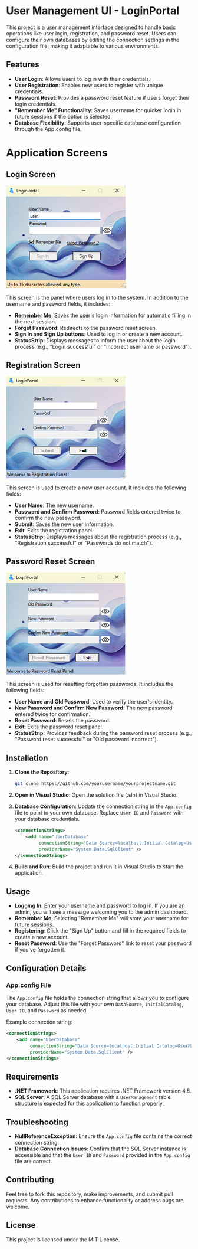 # User Management UI - LoginPortal

This project is a user management interface designed to handle basic operations like user login, registration, and password reset. Users can configure their own databases by editing the connection settings in the configuration file, making it adaptable to various environments.

## Features

- **User Login**: Allows users to log in with their credentials.
- **User Registration**: Enables new users to register with unique credentials.
- **Password Reset**: Provides a password reset feature if users forget their login credentials.
- **"Remember Me" Functionality**: Saves username for quicker login in future sessions if the option is selected.
- **Database Flexibility**: Supports user-specific database configuration through the App.config file.

# Application Screens

## Login Screen
![Login Screen](screenshots/LoginView.png)

This screen is the panel where users log in to the system. In addition to the username and password fields, it includes:

- **Remember Me**: Saves the user's login information for automatic filling in the next session.
- **Forget Password**: Redirects to the password reset screen.
- **Sign In and Sign Up buttons**: Used to log in or create a new account.
- **StatusStrip**: Displays messages to inform the user about the login process (e.g., "Login successful" or "Incorrect username or password").

## Registration Screen
![Registration Screen](screenshots/RegistrationView.png)

This screen is used to create a new user account. It includes the following fields:

- **User Name**: The new username.
- **Password and Confirm Password**: Password fields entered twice to confirm the new password.
- **Submit**: Saves the new user information.
- **Exit**: Exits the registration panel.
- **StatusStrip**: Displays messages about the registration process (e.g., "Registration successful" or "Passwords do not match").

## Password Reset Screen
![Password Reset Screen](screenshots/ResetPasswordView.png)

This screen is used for resetting forgotten passwords. It includes the following fields:

- **User Name and Old Password**: Used to verify the user's identity.
- **New Password and Confirm New Password**: The new password entered twice for confirmation.
- **Reset Password**: Resets the password.
- **Exit**: Exits the password reset panel.
- **StatusStrip**: Provides feedback during the password reset process (e.g., "Password reset successful" or "Old password incorrect").

## Installation

1. **Clone the Repository**:
   ```bash
   git clone https://github.com/yourusername/yourprojectname.git
   ```

2. **Open in Visual Studio**:
   Open the solution file (.sln) in Visual Studio.

3. **Database Configuration**:
   Update the connection string in the `App.config` file to point to your own database. Replace `User ID` and `Password` with your database credentials.

   ```xml
   <connectionStrings>
       <add name="UserDatabase"
            connectionString="Data Source=localhost;Initial Catalog=UserManagement;User ID=YourUserID;Password=YourPassword;"
            providerName="System.Data.SqlClient" />
   </connectionStrings>
   ```

4. **Build and Run**:
   Build the project and run it in Visual Studio to start the application.

## Usage

- **Logging In**: Enter your username and password to log in. If you are an admin, you will see a message welcoming you to the admin dashboard.
- **Remember Me**: Selecting "Remember Me" will store your username for future sessions.
- **Registering**: Click the "Sign Up" button and fill in the required fields to create a new account.
- **Reset Password**: Use the "Forget Password" link to reset your password if you've forgotten it.

## Configuration Details

### App.config File

The `App.config` file holds the connection string that allows you to configure your database. Adjust this file with your own `DataSource`, `InitialCatalog`, `User ID`, and `Password` as needed. 

Example connection string:

```xml
<connectionStrings>
    <add name="UserDatabase"
         connectionString="Data Source=localhost;Initial Catalog=UserManagement;User ID=YourUserID;Password=YourPassword;"
         providerName="System.Data.SqlClient" />
</connectionStrings>
```

## Requirements

- **.NET Framework**: This application requires .NET Framework version 4.8.
- **SQL Server**: A SQL Server database with a `UserManagement` table structure is expected for this application to function properly.

## Troubleshooting

- **NullReferenceException**: Ensure the `App.config` file contains the correct connection string.
- **Database Connection Issues**: Confirm that the SQL Server instance is accessible and that the `User ID` and `Password` provided in the `App.config` file are correct.

## Contributing

Feel free to fork this repository, make improvements, and submit pull requests. Any contributions to enhance functionality or address bugs are welcome.

## License

This project is licensed under the MIT License.
